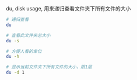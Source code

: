 du, disk usage, 用来递归查看文件夹下所有文件的大小  

```sh
# 递归查看
du

# 查看此文件夹总大小  
du -s

# 方便人看的单位  
du -h

# 显示当前文件夹下所有文件的大小，限1层  
du -d 1
```
